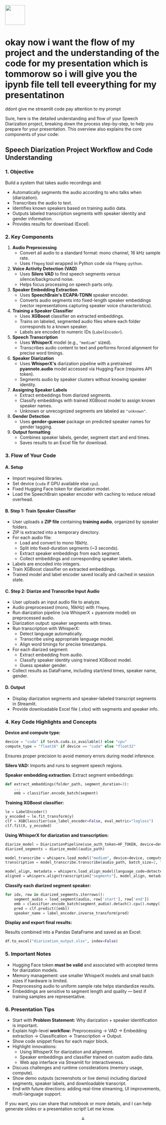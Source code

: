 <img src="https://r2cdn.perplexity.ai/pplx-full-logo-primary-dark%402x.png" style="height:64px;margin-right:32px"/>

# okay now i want the flow of my project and the understanding of the code for my presentation which is tommorow so i will give you the ipynb file tell tell eveerything for my presentatinon

ddont give me streamlit code pay attention to my prompt

Sure, here is the detailed understanding and flow of your Speech Diarization project, breaking down the process step-by-step, to help you prepare for your presentation. This overview also explains the core components of your code:

## **Speech Diarization Project Workflow and Code Understanding**

### **1. Objective**

Build a system that takes audio recordings and:

- Automatically segments the audio according to who talks when (diarization).
- Transcribes the audio to text.
- Identifies known speakers based on training audio data.
- Outputs labeled transcription segments with speaker identity and gender information.
- Provides results for download (Excel).


### **2. Key Components**

1. **Audio Preprocessing**
    - Convert all audio to a standard format: mono channel, 16 kHz sample rate.
    - Uses `ffmpeg` tool wrapped in Python code via `ffmpeg-python`.
2. **Voice Activity Detection (VAD)**
    - Uses **Silero VAD** to find speech segments versus silence/background noise.
    - Helps focus processing on speech parts only.
3. **Speaker Embedding Extraction**
    - Uses **SpeechBrain's ECAPA-TDNN** speaker encoder.
    - Converts audio segments into fixed-length speaker embeddings (vector representations capturing speaker voice characteristics).
4. **Training a Speaker Classifier**
    - Uses **XGBoost** classifier on extracted embeddings.
    - Trains on labeled, segmented audio files where each folder corresponds to a known speaker.
    - Labels are encoded to numeric IDs (`LabelEncoder`).
5. **Speech Transcription**
    - Uses **WhisperX** model (e.g., `"medium"` sized).
    - Transcribes audio content to text and performs forced alignment for precise word timings.
6. **Speaker Diarization**
    - Uses **WhisperX's** diarization pipeline with a pretrained **pyannote.audio** model accessed via Hugging Face (requires API token).
    - Segments audio by speaker clusters without knowing speaker identity.
7. **Assigning Speaker Labels**
    - Extract embeddings from diarized segments.
    - Classify embeddings with trained XGBoost model to assign known speaker names.
    - Unknown or unrecognized segments are labeled as `"unknown"`.
8. **Gender Detection**
    - Uses **gender-guesser** package on predicted speaker names for gender tagging.
9. **Output formatting**
    - Combines speaker labels, gender, segment start and end times.
    - Saves results to an Excel file for download.

### **3. Flow of Your Code**

#### **A. Setup**

- Import required libraries.
- Set device (`cuda` if GPU available else `cpu`).
- Fixed Hugging Face token for diarization model.
- Load the SpeechBrain speaker encoder with caching to reduce reload overhead.


#### **B. Step 1: Train Speaker Classifier**

- User uploads a **ZIP file** containing **training audio**, organized by speaker folders.
- ZIP is extracted into a temporary directory.
- For each audio file:
    - Load and convert to mono 16kHz.
    - Split into fixed-duration segments (~3 seconds).
    - Extract speaker embeddings from each segment.
    - Collect embeddings and corresponding speaker labels.
- Labels are encoded into integers.
- Train XGBoost classifier on extracted embeddings.
- Trained model and label encoder saved locally and cached in session state.


#### **C. Step 2: Diarize and Transcribe Input Audio**

- User uploads an input audio file to analyze.
- Audio preprocessed (mono, 16kHz) with `ffmpeg`.
- Run diarization pipeline (via WhisperX + pyannote model) on preprocessed audio.
- Diarization output: speaker segments with times.
- Run transcription with WhisperX:
    - Detect language automatically.
    - Transcribe using appropriate language model.
    - Align word timings for precise timestamps.
- For each diarized segment:
    - Extract embedding from audio.
    - Classify speaker identity using trained XGBoost model.
    - Guess speaker gender.
- Collect results as DataFrame, including start/end times, speaker name, gender.


#### **D. Output**

- Display diarization segments and speaker-labeled transcript segments in Streamlit.
- Provide downloadable Excel file (.xlsx) with segments and speaker info.


### **4. Key Code Highlights and Concepts**

**Device and compute type:**

```python
device = "cuda" if torch.cuda.is_available() else "cpu"
compute_type = "float16" if device == "cuda" else "float32"
```

Ensures proper precision to avoid memory errors during model inference.

**Silero VAD:**
Imports and runs to segment speech regions.

**Speaker embedding extraction:**
Extract segment embeddings:

```python
def extract_embeddings(folder_path, segment_duration=3):
    ...
    emb = classifier.encode_batch(segment)
```

**Training XGBoost classifier:**

```python
le = LabelEncoder()
y_encoded = le.fit_transform(y)
clf = XGBClassifier(use_label_encoder=False, eval_metric="logloss")
clf.fit(X, y_encoded)
```

**Using WhisperX for diarization and transcription:**

```python
diarize_model = DiarizationPipeline(use_auth_token=HF_TOKEN, device=device)
diarized_segments = diarize_model(audio_path)

model_transcribe = whisperx.load_model("medium", device=device, compute_type=compute_type)
transcription = model_transcribe.transcribe(audio_path, batch_size=2, language=detected_lang)

model_align, metadata = whisperx.load_align_model(language_code=detected_lang, device=device)
aligned = whisperx.align(transcription["segments"], model_align, metadata, audio_path, device)
```

**Classify each diarized segment speaker:**

```python
for idx, row in diarized_segments.iterrows():
    segment_audio = load_segment(audio, row['start'], row['end'])
    emb = classifier.encode_batch(segment_audio).detach().cpu().numpy()
    pred = clf.predict([emb])
    speaker_name = label_encoder.inverse_transform(pred)
```

**Display and export final results:**

Results combined into a Pandas DataFrame and saved as an Excel:

```python
df.to_excel("diarization_output.xlsx", index=False)
```


### **5. Important Notes**

- Hugging Face token **must be valid** and associated with accepted terms for diarization models.
- Memory management: use smaller WhisperX models and small batch sizes if hardware is limited.
- Preprocessing audio to uniform sample rate helps standardize results.
- Embeddings are sensitive to segment length and quality — best if training samples are representative.


### **6. Presentation Tips**

- Start with **Problem Statement:** Why diarization + speaker identification is important.
- Explain high-level **workflow:** Preprocessing → VAD → Embedding extraction → Classification → Transcription → Output.
- Show code snippet flows for each major block.
- Highlight innovations:
    - Using WhisperX for diarization and alignment.
    - Speaker embeddings and classifier trained on custom audio data.
    - Web app interface via Streamlit for interactiveness.
- Discuss challenges and runtime considerations (memory usage, compute).
- Show demo outputs (screenshots or live demo) including diarized segments, speaker labels, and downloadable transcript.
- End with future directions: adding real-time streaming, UI improvements, multi-language support.

If you want, you can share that notebook or more details, and I can help generate slides or a presentation script! Let me know.

<div style="text-align: center">⁂</div>

[^1]: SpeechDiarization.ipynb

